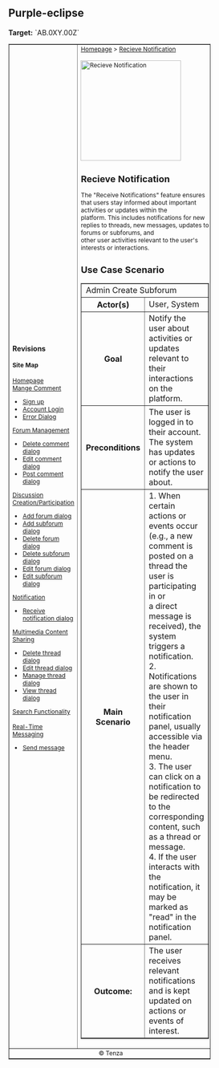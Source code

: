 
<h2>Purple-eclipse</h2>
<p><strong>Target:</strong> `AB.0XY.00Z`</p>

<table border="1" cellpadding="0" cellspacing="0" style="width: 80%; font-size: 12px;">
    <tr style="width: 70%;">
        <td>
            <h3>Revisions</h3>
            <h4 style="list-style-type: none; padding-left: 0;">Site Map</h4>
            <a href="">Homepage</a>
            <br>
            <a href="">Mange Comment</a>
            <ul>
                <li><a href="docs/authenticate-user/account-signup.md">Sign up</a></li>
                <li><a href="docs/authenticate-user/account-login.md">Account Login</a></li>
                <li><a href="docs/authenticate-user/error-dialog.md">Error Dialog</a></li>
            </ul>
            <a href="">Forum Management</a>
            <ul>
                <li><a href="docs/manage-comment/delete-comment.md">Delete comment dialog</a></li>
                <li><a href="docs/manage-comment/edit-comment.md">Edit comment dialog</a></li>
                <li><a href="docs/manage-comment/post-comment.md">Post comment dialog</a></li>
            </ul>
            <a href="">Discussion Creation/Participation</a>
            <ul>
                <li><a href="docs/manage-forum/add-forum.md">Add forum dialog</a></li>
                <li><a href="docs/manage-forum/add-subforum.md">Add subforum dialog</a></li>
                <li><a href="docs/manage-forum/delete-forum.md">Delete forum dialog</a></li>
                <li><a href="docs/manage-forum/delete-subforum.md">Delete subforum dialog</a></li>
                <li><a href="docs/manage-forum/edit-forum.md">Edit forum dialog</a></li>
                <li><a href="docs/manage-forum/edit-subforum.md">Edit subforum dialog</a></li>
            </ul>
            <a href="">Notification</a>
            <ul>
                <li><a href="docs/manage-notification/receive-notification.md">Receive notification dialog</a></li>
            </ul>
            <a href="">Multimedia Content Sharing</a>
            <ul>
                <li><a href="docs/manage-thread/delete-thread.md">Delete thread dialog</a></li>
                <li><a href="docs/manage-thread/edit-thread.md">Edit thread dialog</a></li>
                <li><a href="docs/manage-thread/manage-thread.md">Manage thread dialog</a></li>
                <li><a href="docs/manage-thread/view-thread.md">View thread dialog</a></li>
            </ul>
            <a href="">Search Functionality</a>
            <br><br>
            <a href="">Real-Time Messaging</a>
            <ul>
                <li><a href="docs/manage-message/send-message.md">Send message</a></li>
            </ul>
        </td>
        <td valign="top" style="width: 30%;">
            <a href="https://github.com/Davidty143/purple-eclipse/blob/main/docs/homepage/homepage.md">Homepage</a> &gt;
            <a href="https://github.com/Davidty143/purple-eclipse/tree/main/docs/manage-forum">Recieve Notification</a>
            <br><br>
            <img src="" alt="Recieve Notification" width="200">
            <h2>Recieve Notification</h2>
            <p>The "Receive Notifications" feature ensures that users stay informed about important activities or updates within the<br> platform. This includes notifications for new replies to threads, new messages, updates to forums or subforums, and <br> other user                     activities relevant to the user's interests or interactions.
            </p>
            <h2>Use Case Scenario</h2>
            <table border="1">
                <tr>
                    <td colspan="2" align="left">
                      Admin Create Subforum
                    </td>
                </tr>
                <tr>
                    <th>Actor(s)</th>
                    <td>User, System</td>
                </tr>
              <tr>
                <th>Goal</th>
                <td>Notify the user about activities or updates relevant to their interactions on the platform.</td>
              </tr>  
                <tr>
                    <th>Preconditions</th>
                    <td>
                          The user is logged in to their account.<br>
                          The system has updates or actions to notify the user about.
                    </td>
                </tr>
                <tr>
                    <th>Main Scenario</th>
                    <td>
                        1. When certain actions or events occur (e.g., a new comment is posted on a thread the user is participating in or <br>a direct message is received), the system triggers a notification.<br>
                        2. Notifications are shown to the user in their notification panel, usually accessible via the header menu.<br>
                        3. The user can click on a notification to be redirected to the corresponding content, such as a thread or message.<br>
                        4. If the user interacts with the notification, it may be marked as "read" in the notification panel.         
                    </td>
                </tr>
                <tr>
                    <th>Outcome: </th>
                    <td>
                      The user receives relevant notifications and is kept updated on actions or events of interest.
                    </td>
                </tr>
            </table>   
          <tr>
              <td colspan="2" align="center">
                  © Tenza
              </td>
          </tr>
</table>


